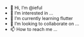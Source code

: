 - 👋 Hi, I’m @ieful
- 👀 I’m interested in ...
- 🌱 I’m currently learning flutter
- 💞️ I’m looking to collaborate on ...
- 📫 How to reach me ...

<!---
ieful/ieful is a ✨ special ✨ repository because its `README.md` (this file) appears on your GitHub profile.
You can click the Preview link to take a look at your changes.
--->
